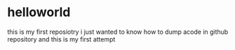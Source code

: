 # helloworld
this is my first reposiotry
i just wanted to know how to dump acode in github repository
and this is my first attempt

